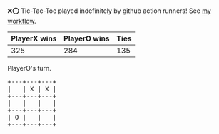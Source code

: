 :x::o: Tic-Tac-Toe played indefinitely by github action runners! See [my workflow](.github/workflows/play.yaml).

|PlayerX wins|PlayerO wins|Ties|
|-|-|-|
|325|284|135|

PlayerO's turn.

<pre>
+---+---+---+
|   | X | X |
+---+---+---+
|   |   |   |
+---+---+---+
| O |   |   |
+---+---+---+
</pre>
